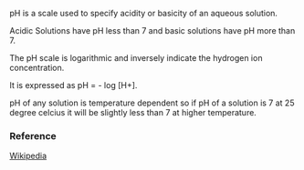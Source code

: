 pH is a scale used  to specify acidity or basicity  of an aqueous solution.


Acidic Solutions have pH less than 7 and basic solutions have pH more than 7.

The pH scale is logarithmic and inversely indicate the hydrogen ion concentration.

It is expressed as pH = - log [H+].

pH of any solution is temperature dependent so if pH of a solution is 7 at 25 degree celcius it will be slightly less than 7 at higher  temperature.

### Reference
[Wikipedia](https://en.wikipedia.org/wiki/PH)